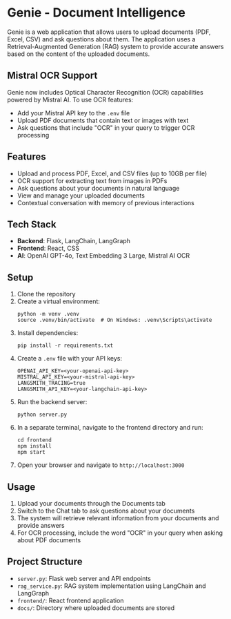 # Genie - Document Intelligence

Genie is a web application that allows users to upload documents (PDF, Excel, CSV) and ask questions about them. The application uses a Retrieval-Augmented Generation (RAG) system to provide accurate answers based on the content of the uploaded documents.

## Mistral OCR Support

Genie now includes Optical Character Recognition (OCR) capabilities powered by Mistral AI. To use OCR features:
- Add your Mistral API key to the `.env` file
- Upload PDF documents that contain text or images with text
- Ask questions that include "OCR" in your query to trigger OCR processing

## Features

- Upload and process PDF, Excel, and CSV files (up to 10GB per file)
- OCR support for extracting text from images in PDFs
- Ask questions about your documents in natural language
- View and manage your uploaded documents
- Contextual conversation with memory of previous interactions

## Tech Stack

- **Backend**: Flask, LangChain, LangGraph
- **Frontend**: React, CSS
- **AI**: OpenAI GPT-4o, Text Embedding 3 Large, Mistral AI OCR

## Setup

1. Clone the repository
2. Create a virtual environment:
   ```
   python -m venv .venv
   source .venv/bin/activate  # On Windows: .venv\Scripts\activate
   ```
3. Install dependencies:
   ```
   pip install -r requirements.txt
   ```
4. Create a `.env` file with your API keys:
   ```
   OPENAI_API_KEY=<your-openai-api-key>
   MISTRAL_API_KEY=<your-mistral-api-key>
   LANGSMITH_TRACING=true
   LANGSMITH_API_KEY=<your-langchain-api-key>
   ```
5. Run the backend server:
   ```
   python server.py
   ```
6. In a separate terminal, navigate to the frontend directory and run:
   ```
   cd frontend
   npm install
   npm start
   ```
7. Open your browser and navigate to `http://localhost:3000`

## Usage

1. Upload your documents through the Documents tab
2. Switch to the Chat tab to ask questions about your documents
3. The system will retrieve relevant information from your documents and provide answers
4. For OCR processing, include the word "OCR" in your query when asking about PDF documents

## Project Structure

- `server.py`: Flask web server and API endpoints
- `rag_service.py`: RAG system implementation using LangChain and LangGraph
- `frontend/`: React frontend application
- `docs/`: Directory where uploaded documents are stored